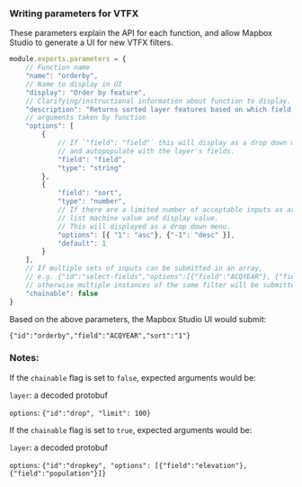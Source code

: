 ### Writing parameters for VTFX

These parameters explain the API for each function, and allow Mapbox Studio to generate a UI for new VTFX filters.

``` javascript
module.exports.parameters = {
    // Function name
    "name": "orderby",
    // Name to display in UI
    "display": "Order by feature",
    // Clarifying/instructional information about function to display.
    "description": "Returns sorted layer features based on which field to order by and sort direction.",
    // arguments taken by function
    "options": [
        {
            // If `"field": "field"` this will display as a drop down menu
            // and autopopulate with the layer's fields.
            "field": "field",
            "type": "string"
        },
        {
            "field": "sort",
            "type": "number",
            // If there are a limited number of acceptable inputs as argument, 
            // list machine value and display value.
            // This will displayed as a drop down menu.
            "options": [{ "1": "asc"}, {"-1": "desc" }],
            "default": 1
        }
    ],
    // If multiple sets of inputs can be submitted in an array, 
    // e.g. {"id":"select-fields","options":[{"field":"ACQYEAR"}, {"field": "UNITNAME"}]},
    // otherwise multiple instances of the same filter will be submitted.
    "chainable": false
}
```

Based on the above parameters, the Mapbox Studio UI would submit:

`{"id":"orderby","field":"ACQYEAR","sort":"1"}`

### Notes:
If the `chainable` flag is set to `false`, expected arguments would be:

`layer`: a decoded protobuf

`options`: `{"id":"drop", "limit": 100}`


If the `chainable` flag is set to `true`, expected arguments would be:

`layer`: a decoded protobuf

`options`: `{"id":"dropkey", "options": [{"field":"elevation"}, {"field":"population"}]}`